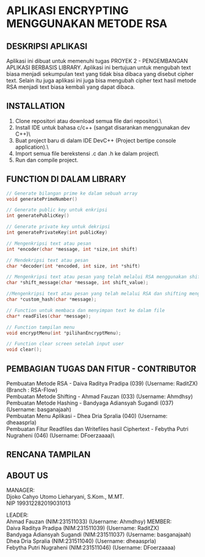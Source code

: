 # APLIKASI ENCRYPTING MENGGUNAKAN METODE RSA

## DESKRIPSI APLIKASI
Aplikasi ini dibuat untuk memenuhi tugas PROYEK 2 - PENGEMBANGAN APLIKASI BERBASIS LIBRARY.
Aplikasi ini bertujuan untuk mengubah text biasa menjadi sekumpulan text yang tidak bisa dibaca yang disebut cipher text. Selain itu juga aplikasi ini juga bisa mengubah cipher text hasil metode RSA menjadi text biasa kembali yang dapat dibaca.

## INSTALLATION
1. Clone repositori atau download semua file dari repositori.\
2. Install IDE untuk bahasa c/c++ (sangat disarankan menggunakan dev C++)\
3. Buat project baru di dalam IDE DevC++ (Project bertipe console application).\
4. Import semua file berekstensi .c dan .h ke dalam project\
5. Run dan compile project.

## FUNCTION DI DALAM LIBRARY
```c
// Generate bilangan prime ke dalam sebuah array
void generatePrimeNumber()
```

```c
// Generate public key untuk enkripsi
int generatePublicKey()
```

```c
// Generate private key untuk dekripsi
int generatePrivateKey(int publicKey)
```

```c
// Mengenkripsi text atau pesan
int *encoder(char *message, int *size,int shift)
```

```c
// Mendekripsi text atau pesan
char *decoder(int *encoded, int size, int *shift)
```

```c
// Mengenkripsi text atau pesan yang telah melalui RSA menggunakan shifting
char *shift_message(char *message, int shift_value);
```

```c
//Mengenkripsi text atau pesan yang telah melalui RSA dan shifting menggunakan simple hash function
char *custom_hash(char *message);
```

```c
// Function untuk membaca dan menyimpan text ke dalam file
char* readFiles(char *message);
```

```c
// Function tampilan menu
void encryptMenu(int *pilihanEncryptMenu);
```

```c
// Function clear screen setelah input user
void clear();
```

## PEMBAGIAN TUGAS DAN FITUR - CONTRIBUTOR
Pembuatan Metode RSA - Daiva Raditya Pradipa (039) (Username: RaditZX) (Branch :  RSA-Flow)\
Pembuatan Metode Shifting - Ahmad Fauzan (033) (Username: Ahmdhsy) \
Pembuatan Metode Hashing - Bandyaga Adiansyah Sugandi (037) (Username: basganajaah) \
Pembuatan Menu Aplikasi - Dhea Dria Spralia (040) (Username: dheaasprla) \
Pembuatan Fitur Readfiles dan Writefiles hasil Ciphertext - Febytha Putri Nugraheni (046) (Username: DFoerzaaaa)\

## RENCANA TAMPILAN


## ABOUT US
MANAGER:\
Djoko Cahyo Utomo Lieharyani, S.Kom., M.MT. \
NIP 199312282019031013

LEADER:\
Ahmad Fauzan (NIM:231511033) (Username: Ahmdhsy) 
MEMBER:\
Daiva Raditya Pradipa (NIM:231511039) (Username: RaditZX)\
Bandyaga Adiansyah Sugandi (NIM:231511037) (Username: basganajaah) \
Dhea Dria Spralia (NIM:231511040) (Username: dheaasprla) \
Febytha Putri Nugraheni (NIM:231511046) (Username: DFoerzaaaa)
